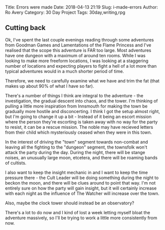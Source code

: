 Title: Errors were made
Date: 2018-04-13 21:19
Slug: i-made-errors
Author: Ro Avery
Category: 30 Day Project
Tags: 30day,writing,rpg

## Cutting back

Ok, I've spent the last couple evenings reading through some adventures from Goodman Games and Lamentations of the Flame Princess and I've realised that the scope this adventure is FAR too large. Most adventures have one dungeon with a maximum of around ten rooms. While I was looking to make more freeform locations, I was looking at a staggering number of locations and expecting players to fight a hell of a lot more than typical adventures would in a much shorter period of time.

Therefore, we need to carefully examine what we have and trim the fat (that makes up about 90% of what I have so far).

There's a number of things I think are integral to the adventure - the investigation, the gradual descent into chaos, and the tower. I'm thinking of pulling a little more inspiration from Innsmouth for making the town be gradually more hostile and disconcerting. I think I got the setup almost right, but I'm going to change it up a bit - Instead of it being an escort mission where the person they're escorting is taken away with no way for the party to resist, it can be a rescue mission. The noble may have recieved letters from their child which mysteriously ceased when they were in this town.

In the interest of driving the "town" segment towards non-combat and leaving all the fighting to the "dungeon" segment, the townsfolk won't attack the party during the day. During the night, there will be stange noises, an unusually large moon, etcetera, and there will be roaming bands of cultists.

I also want to keep the insight mechanic in and I want to keep the time pressure there - the Cult Leader will be doing something during the night to beckon the moon, and there will be clues around to point that way. I'm not entirely sure on how the party will gain insight, but it will certainly increase with each night as the influence of The Watcher will increase over the town.

Also, maybe the clock tower should instead be an observatory?

There's a lot to do now and I kind of lost a week letting myself bloat the adventure massively, so I'll be trying to work a little more consistently from now.
